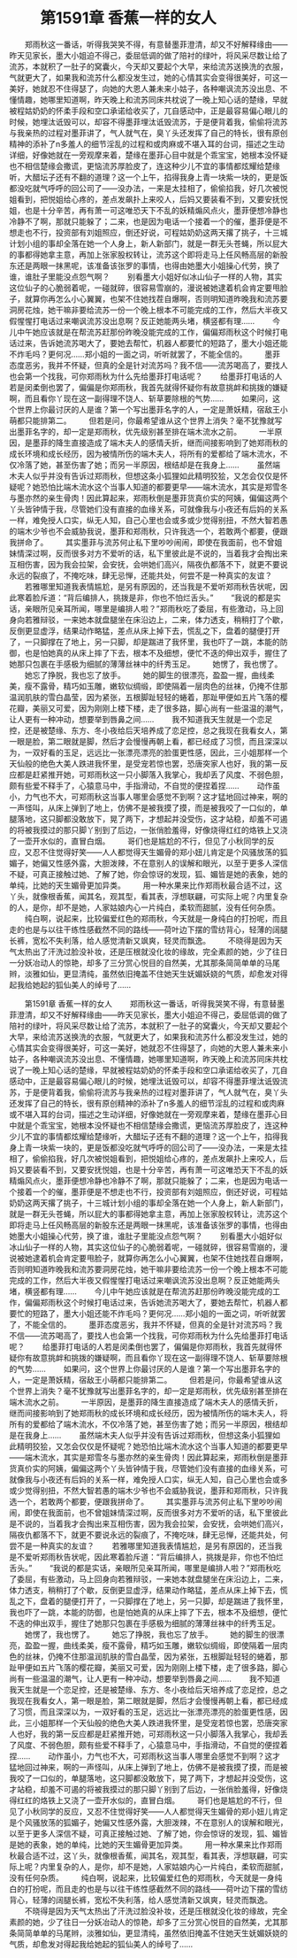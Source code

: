 # 　　第1591章 香蕉一样的女人
　　郑雨秋这一番话，听得我哭笑不得，有意替墨菲澄清，却又不好解释缘由——昨天见家长，墨大小姐迫不得己，委屈低调的做了陪衬的绿叶，将风采尽数让给了流苏，本就积了一肚子的窝囊火，今天却又要起个大早，来给流苏送换洗的衣服，气就更大了，如果我和流苏什么都没发生过，她的心情其实会变得很美好，可这一美好，她就忍不住得瑟了，向她的大恩人兼未来小姑子，各种嘲讽流苏没出息、不懂情趣，她哪里知道啊，昨天晚上和流苏同床共枕说了一晚上知心话的楚缘，早就被程姑奶奶的怀柔手段和空口承诺给收买了，兀自感动中，正是最容易偏心眼儿的时候，她埋汰诋毁可以，却容不得墨菲埋汰诋毁流苏，于是便背着我，偷偷将流苏与我亲热的过程对墨菲讲了，气人就气在，臭丫头还发挥了自己的特长，很有原创精神的添补了n多羞人的细节淫乱的过程和或肉麻或不堪入耳的台词，描述之生动详细，好像她就在一旁观摩来着，楚缘在墨菲心目中就是个乖宝宝，她根本没怀疑也不相信楚缘会撒谎，更恼流苏厚脸皮了，连这种少儿不宜的事情都炫耀给楚缘听，大醋坛子还有不翻的道理？这一个上午，掐得我身上青一块紫一块的，更是饭都没吃就气呼呼的回公司了——没办法，一来是太挂相了，偷偷掐我，好几次被悦姐看到，把悦姐给心疼的，差点发飙扑上来咬人，后妈又要装看不到，又要安抚悦姐，也是十分辛苦，再有萧一可这唯恐天下不乱的妖精煽风点火，墨菲便想冷静也冷静不了啊，那就只能躲了；二来，也是因为电话一个接着一个的催，墨菲便是不想走也不行，投资部有刘姐照应，倒还好说，可程姑奶奶这两天撂了挑子，十三城计划小组的事却全落在她一个人身上，新人新部门，就是一群无头苍蝇，所以屁大的事都得她拿主意，再加上张家股权转让，流苏这个即将走马上任风畅高层的新股东还是两眼一抹黑呢，该准备该张罗的事情，也得由她墨大小姐操心代劳，换了谁，谁肚子里能没点怨气啊？
　　别看墨大小姐好似冰山仙子一样的人物，其实这位仙子的心脆弱着呢，一碰就碎，很容易雪崩的，漫说被她逮着机会肯定要甩脸子，就算你再怎么小心翼翼，也架不住她找茬自爆啊，否则明知道昨晚我和流苏要洞房花烛，她干嘛非要给流苏一份一个晚上根本不可能完成的工作，然后大半夜又假惺惺打电话过来嘲讽流苏没出息啊？反正她能两头堵，横竖都有理……
　　今儿中午她应该就是在帮流苏赶那份昨晚没能完成的工作，偏偏郑雨秋这个时候打电话过来，告诉她流苏喝大了，要她去帮忙，机器人都要忙的短路了，墨大小姐还能不炸毛吗？更何况……郑小姐的一面之词，听听就罢了，不能全信的。
　　墨菲态度恶劣，我并不怀疑，但真的全是针对流苏吗？我不信——流苏喝高了，要找人也会第一个找我，可你郑雨秋为什么先给墨菲打电话呢？
　　给墨菲打电话的人若是闵柔倒也罢了，偏偏是你郑雨秋，我首先就得怀疑你有故意挑衅和挑拨的嫌疑啊，而且看你丫现在这一副得理不饶人、斩草要除根的气势……
　　如果问，这个世界上你最讨厌的人是谁？第一个写出墨菲名字的人，一定是萧妖精，宿敌王小萌都只能排第二。
　　但若是问，你最希望谁从这个世界上消失？毫不犹豫就写出墨菲名字的，却一定是郑雨秋，优先级别甚至排在端木流水之前。
　　一半原因，是墨菲的降生直接造成了端木夫人的感情夭折，继而间接影响到了她郑雨秋的成长环境和成长经历，因为被情所伤的端木夫人，将所有的爱都给了端木流水，不仅冷落了她，甚至伤害了她；而另一半原因，根结却是在我身上……
　　虽然端木夫人似乎并没有告诉过郑雨秋，但想这条小狐狸如此精明狡狯，又怎会仅仅是怀疑呢？她恐怕比端木流水这个当事人知道的都要更早——端木流水，其实是郑雪冬与墨亦然的亲生骨肉！因此算起来，郑雨秋倒是墨菲货真价实的阿姨，偏偏这两个丫头皆钟情于我，尽管她们没有直接的血缘关系，可就像我与小夜还有后妈的关系一样，难免授人口实，纵无人知，自己心里也会或多或少觉得别扭，不然大智若愚的端木少爷也不会威胁我说，墨菲和郑雨秋，只许我选一个，若敢两个都要，便跟我拼命了。
　　其实墨菲与流苏何止私下里吵吵闹闹，即使在我面前，也不曾姐妹情深过啊，反而很多对方不爱听的话，私下里彼此是不说的，当着我才会掏出来互相伤害，因为我会拉架，会安抚，会哄她们高兴，隔夜仇都落不下，就更不要说永远的裂痕了，不掩吃味，肆无忌惮，还能共处，何尝不是一种真实的友谊？
　　若雅哪里知道我表情尴尬，是另有原因的，还当我是不爱听郑雨秋告状呢，因此寒着脸斥道：“背后编排人，挑拨是非，你也不怕烂舌头。”
　　“我说的都是实话，亲眼所见亲耳所闻，哪里是编排人啦？”郑雨秋吃了委屈，有些激动，马上回身向若雅辩驳，一来她本就盘腿坐在床沿边上，二来，体力透支，稍稍打了个歇，反倒更显虚浮，结果动作略猛，差点从床上掉下去，慌乱之下，盘着的腿便打开了，一只脚撑在了地上，另一只脚，却是踹进了我怀里，我也吓了一跳，本能的防御，也是怕她真的从床上摔了下去，根本不及细想，便忙不迭的伸出双手，握住了她那只包裹在手感极为细腻的薄薄丝袜中的纤秀玉足。
　　她愣了，我也愣了。
　　她忘了挣脱，我也忘了放手。
　　她的脚生的很漂亮，盈盈一握，曲线柔美，瘦不露骨，精巧如玉雕，嫩软似绸缎，即使隔着一层肉色的丝袜，仍掩不住那温润肌肤的雪白晶莹，因为紧张，五根脚趾轻轻的蜷着，那趾甲便如五片飞落的樱花瓣，美丽又可爱，因为刚刚上楼下楼，走了很多路，脚心尚有一些温温的潮气，让人更有一种冲动，想要举到唇鼻之间……
　　我不知道我天生就是一个恋足控，还是被楚缘、东方、冬小夜给后天培养成了恋足控，总之我现在我看女人，第一眼是脸，第二眼就是脚，然后才会慢慢再朝上看，都已经成了习惯，而且深深以为，一双好看的玉足，远远比一张漂亮漂亮的脸蛋更性感，因此，三小姐那样一个天仙般的绝色大美人跌进我怀里，是受宠若惊也罢，恐唐突家人也好，我的第一反应都是赶紧推开她，可郑雨秋这一只小脚落入我掌心，我却丢了风度、不弱色胆，颇有些爱不释手了，心猿意马中，手指滑动，不自觉的便捏着捏……
　　动作虽小，力气也不大，可郑雨秋这当事人哪里会感觉不到啊？这才猛地回过神来，啊的一声怪叫，从床上弹到了地上，仿佛不是被我摸了摸，而是被我咬了一口似的，单腿落地，这只脚都没敢放下，晃了两下，才想起并没受伤，这才站稳，却羞不可遏的将被我摸过的那只脚丫别到了后边，一张俏脸羞得，好像烧得红红的烙铁上又浇了一壶开水似的，直冒白烟。
　　哥们也是尴尬的不行，但见了小秋同学的反应，又忍不住觉得好笑——人人都觉得天生媚骨的郑小妞儿肯定是个风骚放荡的狐媚子，她偏又性感外露，大胆泼辣，不在意别人的误解和眼光，以至于更多人深信不疑，可真正接触过她、了解了她，你会惊讶的发现，狐、媚皆是她的表象，她的单纯，比她的天生媚骨更加异类。
　　用一种水果来比作郑雨秋最合适不过，这丫头，就像根香蕉，闻其名，观其型，看其表，浮想联翩，可实际上呢？内里复杂的人，是你，却不是她，人家姑娘内心一片纯白，柔软而甜腻，没有任何杂质。
　　纯白啊，说起来，比较偏爱红色的郑雨秋，今天就是一身纯白的打扮呢，而且走的也是与以往干练性感截然不同的路线——荷叶边下摆的雪纺背心，轻薄的阔腿长裤，宽松不失利落，给人感觉清新又飒爽，轻灵而飘逸。
　　不晓得是因为天气太热出了汗洗过脸没补妆，还是压根就没化妆的缘故，完全素颜的她，少了往日一分妖冶动人的惊艳，却多了三分赏心悦目的自然美，尤其那条简简单单的马尾辫，淡雅如仙，更显清纯，虽然依旧掩盖不住她天生妩媚妖娆的气质，却愈发对得起我给她起的狐仙美人的绰号了……

　　第1591章 香蕉一样的女人
　　郑雨秋这一番话，听得我哭笑不得，有意替墨菲澄清，却又不好解释缘由——昨天见家长，墨大小姐迫不得己，委屈低调的做了陪衬的绿叶，将风采尽数让给了流苏，本就积了一肚子的窝囊火，今天却又要起个大早，来给流苏送换洗的衣服，气就更大了，如果我和流苏什么都没发生过，她的心情其实会变得很美好，可这一美好，她就忍不住得瑟了，向她的大恩人兼未来小姑子，各种嘲讽流苏没出息、不懂情趣，她哪里知道啊，昨天晚上和流苏同床共枕说了一晚上知心话的楚缘，早就被程姑奶奶的怀柔手段和空口承诺给收买了，兀自感动中，正是最容易偏心眼儿的时候，她埋汰诋毁可以，却容不得墨菲埋汰诋毁流苏，于是便背着我，偷偷将流苏与我亲热的过程对墨菲讲了，气人就气在，臭丫头还发挥了自己的特长，很有原创精神的添补了n多羞人的细节淫乱的过程和或肉麻或不堪入耳的台词，描述之生动详细，好像她就在一旁观摩来着，楚缘在墨菲心目中就是个乖宝宝，她根本没怀疑也不相信楚缘会撒谎，更恼流苏厚脸皮了，连这种少儿不宜的事情都炫耀给楚缘听，大醋坛子还有不翻的道理？这一个上午，掐得我身上青一块紫一块的，更是饭都没吃就气呼呼的回公司了——没办法，一来是太挂相了，偷偷掐我，好几次被悦姐看到，把悦姐给心疼的，差点发飙扑上来咬人，后妈又要装看不到，又要安抚悦姐，也是十分辛苦，再有萧一可这唯恐天下不乱的妖精煽风点火，墨菲便想冷静也冷静不了啊，那就只能躲了；二来，也是因为电话一个接着一个的催，墨菲便是不想走也不行，投资部有刘姐照应，倒还好说，可程姑奶奶这两天撂了挑子，十三城计划小组的事却全落在她一个人身上，新人新部门，就是一群无头苍蝇，所以屁大的事都得她拿主意，再加上张家股权转让，流苏这个即将走马上任风畅高层的新股东还是两眼一抹黑呢，该准备该张罗的事情，也得由她墨大小姐操心代劳，换了谁，谁肚子里能没点怨气啊？
　　别看墨大小姐好似冰山仙子一样的人物，其实这位仙子的心脆弱着呢，一碰就碎，很容易雪崩的，漫说被她逮着机会肯定要甩脸子，就算你再怎么小心翼翼，也架不住她找茬自爆啊，否则明知道昨晚我和流苏要洞房花烛，她干嘛非要给流苏一份一个晚上根本不可能完成的工作，然后大半夜又假惺惺打电话过来嘲讽流苏没出息啊？反正她能两头堵，横竖都有理……
　　今儿中午她应该就是在帮流苏赶那份昨晚没能完成的工作，偏偏郑雨秋这个时候打电话过来，告诉她流苏喝大了，要她去帮忙，机器人都要忙的短路了，墨大小姐还能不炸毛吗？更何况……郑小姐的一面之词，听听就罢了，不能全信的。
　　墨菲态度恶劣，我并不怀疑，但真的全是针对流苏吗？我不信——流苏喝高了，要找人也会第一个找我，可你郑雨秋为什么先给墨菲打电话呢？
　　给墨菲打电话的人若是闵柔倒也罢了，偏偏是你郑雨秋，我首先就得怀疑你有故意挑衅和挑拨的嫌疑啊，而且看你丫现在这一副得理不饶人、斩草要除根的气势……
　　如果问，这个世界上你最讨厌的人是谁？第一个写出墨菲名字的人，一定是萧妖精，宿敌王小萌都只能排第二。
　　但若是问，你最希望谁从这个世界上消失？毫不犹豫就写出墨菲名字的，却一定是郑雨秋，优先级别甚至排在端木流水之前。
　　一半原因，是墨菲的降生直接造成了端木夫人的感情夭折，继而间接影响到了她郑雨秋的成长环境和成长经历，因为被情所伤的端木夫人，将所有的爱都给了端木流水，不仅冷落了她，甚至伤害了她；而另一半原因，根结却是在我身上……
　　虽然端木夫人似乎并没有告诉过郑雨秋，但想这条小狐狸如此精明狡狯，又怎会仅仅是怀疑呢？她恐怕比端木流水这个当事人知道的都要更早——端木流水，其实是郑雪冬与墨亦然的亲生骨肉！因此算起来，郑雨秋倒是墨菲货真价实的阿姨，偏偏这两个丫头皆钟情于我，尽管她们没有直接的血缘关系，可就像我与小夜还有后妈的关系一样，难免授人口实，纵无人知，自己心里也会或多或少觉得别扭，不然大智若愚的端木少爷也不会威胁我说，墨菲和郑雨秋，只许我选一个，若敢两个都要，便跟我拼命了。
　　其实墨菲与流苏何止私下里吵吵闹闹，即使在我面前，也不曾姐妹情深过啊，反而很多对方不爱听的话，私下里彼此是不说的，当着我才会掏出来互相伤害，因为我会拉架，会安抚，会哄她们高兴，隔夜仇都落不下，就更不要说永远的裂痕了，不掩吃味，肆无忌惮，还能共处，何尝不是一种真实的友谊？
　　若雅哪里知道我表情尴尬，是另有原因的，还当我是不爱听郑雨秋告状呢，因此寒着脸斥道：“背后编排人，挑拨是非，你也不怕烂舌头。”
　　“我说的都是实话，亲眼所见亲耳所闻，哪里是编排人啦？”郑雨秋吃了委屈，有些激动，马上回身向若雅辩驳，一来她本就盘腿坐在床沿边上，二来，体力透支，稍稍打了个歇，反倒更显虚浮，结果动作略猛，差点从床上掉下去，慌乱之下，盘着的腿便打开了，一只脚撑在了地上，另一只脚，却是踹进了我怀里，我也吓了一跳，本能的防御，也是怕她真的从床上摔了下去，根本不及细想，便忙不迭的伸出双手，握住了她那只包裹在手感极为细腻的薄薄丝袜中的纤秀玉足。
　　她愣了，我也愣了。
　　她忘了挣脱，我也忘了放手。
　　她的脚生的很漂亮，盈盈一握，曲线柔美，瘦不露骨，精巧如玉雕，嫩软似绸缎，即使隔着一层肉色的丝袜，仍掩不住那温润肌肤的雪白晶莹，因为紧张，五根脚趾轻轻的蜷着，那趾甲便如五片飞落的樱花瓣，美丽又可爱，因为刚刚上楼下楼，走了很多路，脚心尚有一些温温的潮气，让人更有一种冲动，想要举到唇鼻之间……
　　我不知道我天生就是一个恋足控，还是被楚缘、东方、冬小夜给后天培养成了恋足控，总之我现在我看女人，第一眼是脸，第二眼就是脚，然后才会慢慢再朝上看，都已经成了习惯，而且深深以为，一双好看的玉足，远远比一张漂亮漂亮的脸蛋更性感，因此，三小姐那样一个天仙般的绝色大美人跌进我怀里，是受宠若惊也罢，恐唐突家人也好，我的第一反应都是赶紧推开她，可郑雨秋这一只小脚落入我掌心，我却丢了风度、不弱色胆，颇有些爱不释手了，心猿意马中，手指滑动，不自觉的便捏着捏……
　　动作虽小，力气也不大，可郑雨秋这当事人哪里会感觉不到啊？这才猛地回过神来，啊的一声怪叫，从床上弹到了地上，仿佛不是被我摸了摸，而是被我咬了一口似的，单腿落地，这只脚都没敢放下，晃了两下，才想起并没受伤，这才站稳，却羞不可遏的将被我摸过的那只脚丫别到了后边，一张俏脸羞得，好像烧得红红的烙铁上又浇了一壶开水似的，直冒白烟。
　　哥们也是尴尬的不行，但见了小秋同学的反应，又忍不住觉得好笑——人人都觉得天生媚骨的郑小妞儿肯定是个风骚放荡的狐媚子，她偏又性感外露，大胆泼辣，不在意别人的误解和眼光，以至于更多人深信不疑，可真正接触过她、了解了她，你会惊讶的发现，狐、媚皆是她的表象，她的单纯，比她的天生媚骨更加异类。
　　用一种水果来比作郑雨秋最合适不过，这丫头，就像根香蕉，闻其名，观其型，看其表，浮想联翩，可实际上呢？内里复杂的人，是你，却不是她，人家姑娘内心一片纯白，柔软而甜腻，没有任何杂质。
　　纯白啊，说起来，比较偏爱红色的郑雨秋，今天就是一身纯白的打扮呢，而且走的也是与以往干练性感截然不同的路线——荷叶边下摆的雪纺背心，轻薄的阔腿长裤，宽松不失利落，给人感觉清新又飒爽，轻灵而飘逸。
　　不晓得是因为天气太热出了汗洗过脸没补妆，还是压根就没化妆的缘故，完全素颜的她，少了往日一分妖冶动人的惊艳，却多了三分赏心悦目的自然美，尤其那条简简单单的马尾辫，淡雅如仙，更显清纯，虽然依旧掩盖不住她天生妩媚妖娆的气质，却愈发对得起我给她起的狐仙美人的绰号了……

